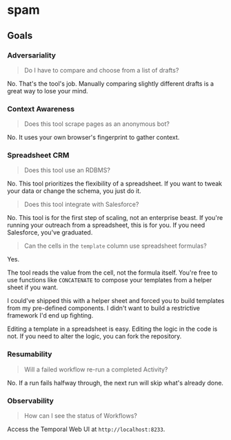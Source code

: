 # spam

## Goals

### Adversariality

> Do I have to compare and choose from a list of drafts?

No. That's the tool's job. Manually comparing slightly different drafts is a great way to lose your mind.

### Context Awareness

> Does this tool scrape pages as an anonymous bot?

No. It uses your own browser's fingerprint to gather context.

### Spreadsheet CRM

> Does this tool use an RDBMS?

No. This tool prioritizes the flexibility of a spreadsheet. If you want to tweak your data or change the schema, you just do it.

> Does this tool integrate with Salesforce?

No. This tool is for the first step of scaling, not an enterprise beast. If you're running your outreach from a spreadsheet, this is for you. If you need Salesforce, you've graduated.

> Can the cells in the `template` column use spreadsheet formulas?

Yes.

The tool reads the value from the cell, not the formula itself. You're free to use functions like `CONCATENATE` to compose your templates from a helper sheet if you want.

I could've shipped this with a helper sheet and forced you to build templates from my pre-defined components. I didn't want to build a restrictive framework I'd end up fighting.

Editing a template in a spreadsheet is easy. Editing the logic in the code is not. If you need to alter the logic, you can fork the repository.

### Resumability

> Will a failed workflow re-run a completed Activity?

No. If a run fails halfway through, the next run will skip what's already done.

### Observability

> How can I see the status of Workflows?

Access the Temporal Web UI at `http://localhost:8233`.
